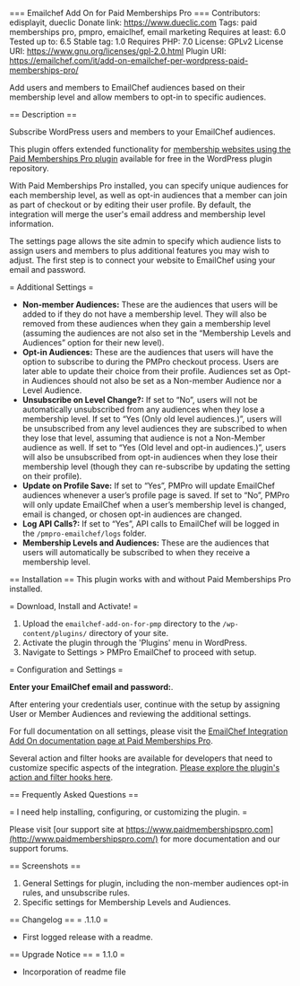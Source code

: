 === Emailchef Add On for Paid Memberships Pro ===
Contributors: edisplayit, dueclic
Donate link: https://www.dueclic.com
Tags: paid memberships pro, pmpro, emaiclhef, email marketing
Requires at least: 6.0
Tested up to: 6.5
Stable tag: 1.0
Requires PHP: 7.0
License: GPLv2
License URI: https://www.gnu.org/licenses/gpl-2.0.html
Plugin URI: https://emailchef.com/it/add-on-emailchef-per-wordpress-paid-memberships-pro/

Add users and members to EmailChef audiences based on their membership level and allow members to opt-in to specific audiences.

== Description ==

Subscribe WordPress users and members to your EmailChef audiences.

This plugin offers extended functionality for [membership websites using the Paid Memberships Pro plugin](https://wordpress.org/plugins/paid-memberships-pro/) available for free in the WordPress plugin repository.

With Paid Memberships Pro installed, you can specify unique audiences for each membership level, as well as opt-in audiences that a member can join as part of checkout or by editing their user profile. By default, the integration will merge the user's email address and membership level information.

The settings page allows the site admin to specify which audience lists to assign users and members to plus additional features  you may wish to adjust. The first step is to connect your website to EmailChef using your email and password.

= Additional Settings =

* **Non-member Audiences:** These are the audiences that users will be added to if they do not have a membership level. They will also be removed from these audiences when they gain a membership level (assuming the audiences are not also set in the “Membership Levels and Audiences” option for their new level).
* **Opt-in Audiences:** These are the audiences that users will have the option to subscribe to during the PMPro checkout process. Users are later able to update their choice from their profile. Audiences set as Opt-in Audiences should not also be set as a Non-member Audience nor a Level Audience.
* **Unsubscribe on Level Change?:** If set to “No”, users will not be automatically unsubscribed from any audiences when they lose a membership level. If set to “Yes (Only old level audiences.)”, users will be unsubscribed from any level audiences they are subscribed to when they lose that level, assuming that audience is not a Non-Member audience as well. If set to “Yes (Old level and opt-in audiences.)”, users will also be unsubscribed from opt-in audiences when they lose their membership level (though they can re-subscribe by updating the setting on their profile).
* **Update on Profile Save:** If set to “Yes”, PMPro will update EmailChef audiences whenever a user’s profile page is saved. If set to “No”, PMPro will only update EmailChef when a user’s membership level is changed, email is changed, or chosen opt-in audiences are changed.
* **Log API Calls?:** If set to “Yes”, API calls to EmailChef will be logged in the `/pmpro-emailchef/logs` folder.
* **Membership Levels and Audiences:** These are the audiences that users will automatically be subscribed to when they receive a membership level.

== Installation ==
This plugin works with and without Paid Memberships Pro installed.

= Download, Install and Activate! =
1. Upload the `emailchef-add-on-for-pmp` directory to the `/wp-content/plugins/` directory of your site.
2. Activate the plugin through the 'Plugins' menu in WordPress.
3. Navigate to Settings > PMPro EmailChef to proceed with setup.

= Configuration and Settings =

**Enter your EmailChef email and password:**.

After entering your credentials user, continue with the setup by assigning User or Member Audiences and reviewing the additional settings.

For full documentation on all settings, please visit the [EmailChef Integration Add On documentation page at Paid Memberships Pro]().

Several action and filter hooks are available for developers that need to customize specific aspects of the integration. [Please explore the plugin's action and filter hooks here]().

== Frequently Asked Questions ==

= I need help installing, configuring, or customizing the plugin. =

Please visit [our support site at https://www.paidmembershipspro.com](http://www.paidmembershipspro.com/) for more documentation and our support forums.

== Screenshots ==

1. General Settings for plugin, including the non-member audiences opt-in rules, and unsubscribe rules.
2. Specific settings for Membership Levels and Audiences.

== Changelog ==
= .1.1.0 =
* First logged release with a readme.

== Upgrade Notice ==
= 1.1.0 =
* Incorporation of readme file
